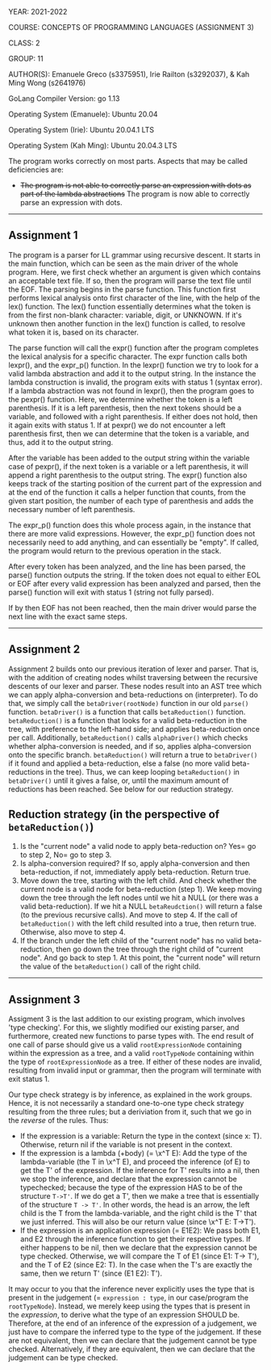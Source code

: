 YEAR: 2021-2022

COURSE: CONCEPTS OF PROGRAMMING LANGUAGES (ASSIGNMENT 3)

CLASS: 2

GROUP: 11

AUTHOR(S): Emanuele Greco (s3375951), Irie Railton (s3292037), & Kah Ming Wong (s2641976)

GoLang Compiler Version: go 1.13

Operating System (Emanuele): Ubuntu 20.04

Operating System (Irie): Ubuntu 20.04.1 LTS

Operating System (Kah Ming): Ubuntu 20.04.3 LTS



The program works correctly on most parts. Aspects that may be called deficiencies are:
- ~~The program is not able to correctly parse an expression with dots as part of the lambda abstractions~~
    The program is now able to correctly parse an expression with dots.

______________________________________________________________________________________________________________________________________________
## Assignment 1

The program is a parser for LL grammar using recursive descent. It starts in the main function, which can be seen as the main driver of the whole program. Here, we first check whether an argument is given which contains an acceptable text file. If so, then the program will parse the text file until the EOF. The parsing begins in the parse function. This function first performs lexical analysis onto first character of the line, with the help of the lex() function. The lex() function essentially determines what the token is from the first non-blank character: variable, digit, or UNKNOWN. If it's unknown then another function in the lex() function is called, to resolve what token it is, based on its character. 

The parse function will call the expr() function after the program completes the lexical analysis for a specific character. The expr function calls both lexpr(), and the expr_p() function. In the lexpr() function we try to look for a valid lambda abstraction and add it to the output string. In the instance the lambda construction is invalid, the program exits with status 1 (syntax error). If a lambda abstraction was not found in lexpr(), then the program goes to the pexpr() function. Here, we determine whether the token is a left parenthesis. If it is a left parenthesis, then the next tokens should be a variable, and followed with a right parenthesis. If either does not hold, then it again exits with status 1. If at pexpr() we do not encounter a left parenthesis first, then we can determine that the token is a variable, and thus, add it to the output string.

After the variable has been added to the output string within the variable case of pexpr(), if the next token is a variable or a left parenthesis, it will append a right parenthesis to the output string. The expr() function also keeps track of the starting position of the current part of the expression and at the end of the function it calls a helper function that counts, from the given start position, the number of each type of parenthesis and adds the necessary number of left parenthesis.

The expr_p() function does this whole process again, in the instance that there are more valid expressions. However, the expr_p() function does not necessarily need to add anything, and can essentially be "empty". If called, the program would return to the previous operation in the stack.

After every token has been analyzed, and the line has been parsed, the parse() function outputs the string. If the token does not equal to either EOL or EOF after every valid expression has been analyzed and parsed, then the parse() function will exit with status 1 (string not fully parsed). 

If by then EOF has not been reached, then the main driver would parse the next line with the exact same steps.


______________________________________________________________________________________________________________________________________________
## Assignment 2

Assignment 2 builds onto our previous iteration of lexer and parser. That is, with the addition of creating nodes whilst traversing between the recursive descents of our lexer and parser. These nodes result into an AST tree which we can apply alpha-conversion and beta-reductions on (interpreter). To do that, we simply call the `betaDriver(rootNode)` function in our old `parse()` function. `betaDriver()` is a function that calls `betaReduction()` function. `betaReduction()` is a function that looks for a valid beta-reduction in the tree, with preference to the left-hand side; and applies beta-reduction once per call. Additionally, `betaReduction()` calls `alphaDriver()` which checks whether alpha-conversion is needed, and if so, applies alpha-conversion onto the specific branch. `betaReduction()` will return a true to `betaDriver()` if it found and applied a beta-reduction, else a false (no more valid beta-reductions in the tree). Thus, we can keep looping `betaReduction()` in `betaDriver()` until it gives a false, or, until the maximum amount of reductions has been reached. See below for our reduction strategy.

## Reduction strategy (in the perspective of `betaReduction()`)

1. Is the "current node" a valid node to apply beta-reduction on? Yes= go to step 2, No= go to step 3.
2. Is alpha-conversion required? If so, apply alpha-conversion and then beta-reduction, if not, immediately apply beta-reduction. Return true.
3. Move down the tree, starting with the left child. And check whether the current node is a valid node for beta-reduction (step 1). We keep moving down the tree through the left nodes until we hit a NULL (or there was a valid beta-reduction). If we hit a NULL `betaReudction()` will return a false (to the previous recursive calls). And move to step 4. If the call of `betaReduction()` with the left child resulted into a true, then return true. Otherwise, also move to step 4.
4. If the branch under the left child of the "current node" has no valid beta-reduction, then go down the tree through the right child of "current node". And go back to step 1. At this point, the "current node" will return the value of the `betaReduction()` call of the right child.


______________________________________________________________________________________________________________________________________________
## Assignment 3

Assigment 3 is the last addition to our existing program, which involves 'type checking'. For this, we slightly modified our existing parser, and furthermore, created new functions to parse types with. The end result of one call of parse should give us a valid `rootExpressionNode` containing within the expression as a tree, and a valid `rootTypeNode` containing within the type of `rootExpressionNode` as a tree. If either of these nodes are invalid, resulting from invalid input or grammar, then the program will terminate with exit status 1. 


Our type check strategy is by inference, as explained in the work groups. Hence, it is not necessarily a standard one-to-one type check strategy resulting from the three rules; but a deriviation from it, such that we go in the _reverse_ of the rules. Thus:
- If the expression is a variable: Return the type in the context (since x: T). Otherwise, return nil if the variable is not present in the context.
- If the expression is a lambda (+body) (= \x^T E): Add the type of the lambda-variable (the T in \x^T E), and proceed the inference (of E) to get the T' of the expression. If the inference for T' results into a nil, then we stop the inference, and declare that the expression cannot be typechecked; because the type of the expression HAS to be of the structure `T->T'`. If we do get a T', then we make a tree that is essentially of the structure `T -> T'`. In other words, the head is an arrow, the left child is the T from the lambda-variable, and the right child is the T' that we just inferred. This will also be our return value (since \x^T E: T->T').
- If the expression is an application expression (= E1E2): We pass both E1, and E2 through the inference function to get their respective types. If either happens to be nil, then we declare that the expression cannot be type checked. Otherwise, we will compare the T of E1 (since E1: T-> T'), and the T of E2 (since E2: T). In the case when the T's are exactly the same, then we return T' (since (E1 E2): T').


It may occur to you that the inference never explicitly uses the type that is present in the judgement (= `expression : type`, in our case/program the `rootTypeNode`). Instead, we merely keep using the types that is present in the _expression_, to derive what the type of an expression SHOULD be. Therefore, at the end of an inference of the expression of a judgement, we just have to compare the inferred type to the type of the judgement. If these are not equivalent, then we can declare that the judgement cannot be type checked. Alternatively, if they are equivalent, then we can declare that the judgement can be type checked.

